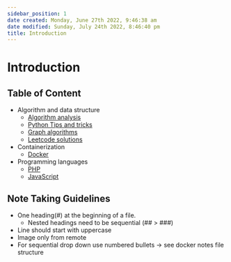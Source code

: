 ```yaml
---
sidebar_position: 1
date created: Monday, June 27th 2022, 9:46:38 am
date modified: Sunday, July 24th 2022, 8:46:40 pm
title: Introduction
---
```


# Introduction

## Table of Content

- Algorithm and data structure
	- [Algorithm analysis](Algo/Fundamental%20Algorithms/Algorithm%20analysis.md)
	- [Python Tips and tricks](Algo/Tips%20&%20Tricks/Useful%20Python%20Collections%20module.md)
	- [Graph algorithms](Algo/Graph/Union%20find.md)
	- [Leetcode solutions](Algo/Coding%20Practice/Recursion/101%20Symmetric%20Tree.py.md)
- Containerization
	- [Docker](Containerization/Docker/1.%20General%20step%20to%20dockerizing%20a%20project.md)
- Programming languages
	- [PHP](Programming%20langs/PHP.md)
	- [JavaScript](Programming%20langs/Javascript.md)

## Note Taking Guidelines

- One heading(#) at the beginning of a file.
	- Nested headings need to be sequential (## > ###)
- Line should start with uppercase
- Image only from remote
- For sequential drop down use numbered bullets -> see docker notes file structure
